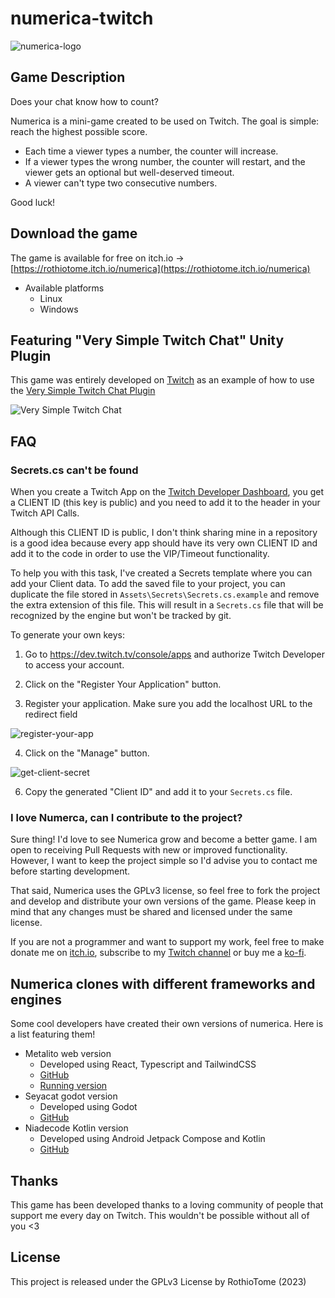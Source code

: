 # numerica-twitch

![numerica-logo](./Assets/Sprites/Title.png)

## Game Description
Does your chat know how to count?

Numerica is a mini-game created to be used on Twitch.  The goal is simple: reach the highest possible score.

- Each time a viewer types a number, the counter will increase. 
- If a viewer types the wrong number, the counter will restart, and the viewer gets an optional but well-deserved timeout.
- A viewer can't type two consecutive numbers.

Good luck!

## Download the game
The game is available for free on itch.io ->
[https://rothiotome.itch.io/numerica](https://rothiotome.itch.io/numerica)
- Available platforms
    - Linux
    - Windows

## Featuring "Very Simple Twitch Chat" Unity Plugin
This game was entirely developed on [Twitch](https://twitch.tv/RothioTome) as an example of how to use the [Very Simple Twitch Chat Plugin](https://github.com/rothiotome/very-simple-twitch-chat)

![Very Simple Twitch Chat](./.github/vstc-screenshot.png)

## FAQ
### Secrets.cs can't be found
When you create a Twitch App on the [Twitch Developer Dashboard](https://dev.twitch.tv/), you get a CLIENT ID (this key is public) and you need to add it to the header in your Twitch API Calls.

Although this CLIENT ID is public, I don't think sharing mine in a repository is a good idea because every app should have its very own CLIENT ID and add it to the code in order to use the VIP/Timeout functionality.

To help you with this task, I've created a Secrets template where you can add your Client data. To add the saved file to your project, you can duplicate the file stored in ``Assets\Secrets\Secrets.cs.example`` and remove the extra extension of this file. This will result in a ``Secrets.cs`` file that will be recognized by the engine but won't be tracked by git.

To generate your own keys:

1.  Go to https://dev.twitch.tv/console/apps and authorize Twitch Developer to access your account.

2.  Click on the "Register Your Application" button.

3. Register your application. Make sure you add the localhost URL to the redirect field

![register-your-app](./.github/register-your-app.png)

4. Click on the "Manage" button.

![get-client-secret](./.github/get-client-secret.png)

6. Copy the generated "Client ID" and add it to your ``Secrets.cs`` file.

### I love Numerca, can I contribute to the project?
Sure thing! I'd love to see Numerica grow and become a better game. I am open to receiving Pull Requests with new or improved functionality. However, I want to keep the project simple so I'd advise you to contact me before starting development.

That said, Numerica uses the GPLv3 license, so feel free to fork the project and develop and distribute your own versions of the game. Please keep in mind that any changes must be shared and licensed under the same license.

If you are not a programmer and want to support my work, feel free to make donate me on [itch.io](https://rothiotome.itch.io/numerica), subscribe to my [Twitch channel](https://twitch.tv/RothioTome) or buy me a [ko-fi](https://ko-fi.com/rothiotome).

## Numerica clones with different frameworks and engines
Some cool developers have  created their own versions of numerica. Here is a list featuring them!
- Metalito web version
  - Developed using React, Typescript and TailwindCSS
  - [GitHub](https://github.com/JavierBalonga/numerica-game)
  - [Running version](https://javierbalonga.github.io/numerica-game/)
- Seyacat godot version
  - Developed using Godot
  - [GitHub](https://github.com/seyacat/numerica-twitch-godot)
- Niadecode Kotlin version
  - Developed using Android Jetpack Compose and Kotlin
  - [GitHub](https://github.com/NiadeCode/Numerica)

## Thanks
This game has been developed thanks to a loving community of people that support me every day on Twitch. This wouldn't be possible without all of you <3

## License
This project is released under the GPLv3 License by RothioTome (2023)